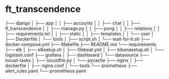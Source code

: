 # ft_transcendence

├── django
│ ├── app
│ │ ├── accounts
│ │ ├── chat
│ │ ├── ft_transcendence
│ │ ├── manage.py
│ │ ├── pong
│ │ ├── relations
│ │ ├── requirements.txt
│ │ ├── static
│ │ ├── templates
│ │ └── user
│ ├── Dockerfile
│ └── tools
│ ├── script.sh
│ └── wait-for-it.sh
├── docker-compose.yml
├── Makefile
├── README.md
└── requirements
├── elk
│ ├── elksetup.sh
│ ├── filebeat.yml
│ ├── kibanasetup.sh
│ └── logstash.conf
├── grafana
│ ├── dashboard
│ └── datasource
├── locust-tasks
│ ├── locustfile.py
│ └── pycache
├── nginx
│ ├── dockerfile
│ ├── nginx.conf
│ └── tools
└── prometheus
├── alert_rules.yaml
└── prometheus.yaml